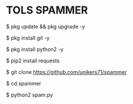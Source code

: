 # TOLS SPAMMER

$ pkg update && pkg upgrade -y

$ pkg install git -y

$ pkg install python2 -y

$ pip2 install requests

$ git clone https://github.com/unikers71/spammer

$ cd spammer

$ python2 spam.py
